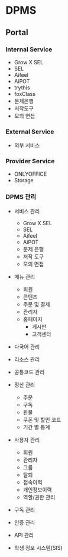 # DPMS
## Portal

### Internal Service
- Grow X SEL
- SEL
- Aifeel
- AiPOT
- trythis
- foxClass
- 문제은행
- 저작도구
- 모의 면접
  
### External Service
- 외부 서비스

### Provider Service
- ONLYOFFICE
- Storage
  
### DPMS 관리
- 서비스 관리
  - Grow X SEL
  - SEL
  - Aifeel
  - AiPOT
  - 문제 은행
  - 저작 도구
  - 모의 면접
  
- 메뉴 관리
  - 회원
  - 콘텐츠
  - 주문 및 결제
  - 관리자
  - 홈페이지
    - 게시판
    - 고객센터
  
- 다국어 관리

- 리소스 관리

- 공통코드 관리

- 정산 관리
  - 주문
  - 구독
  - 환불
  - 쿠폰 및 할인 코드
  - 기간 별 통계
  
- 사용자 관리
  - 회원
  - 관리자
  - 그룹
  - 탈퇴
  - 접속이력
  - 개인정보이력
  - 역할/권한 관리
  
- 구독 관리

- 인증 관리

- API 관리

- 학생 정보 시스템(SIS)